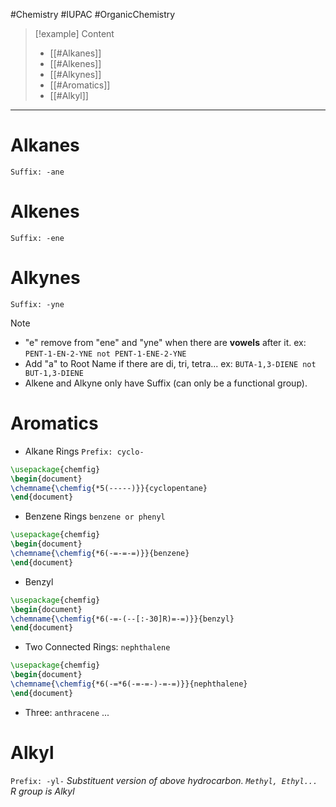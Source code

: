 #Chemistry #IUPAC #OrganicChemistry 

>[!example] Content
>- [[#Alkanes]]
>- [[#Alkenes]]
>- [[#Alkynes]]
>- [[#Aromatics]]
>- [[#Alkyl]]

---

# Alkanes
`Suffix: -ane`
# Alkenes
`Suffix: -ene`
# Alkynes
`Suffix: -yne`

>[!NOTE]
>- "e" remove from "ene" and "yne" when there are **vowels** after it.
>ex: `PENT-1-EN-2-YNE not PENT-1-ENE-2-YNE`
>- Add "a" to Root Name if there are di, tri, tetra... 
>ex: `BUTA-1,3-DIENE not BUT-1,3-DIENE`
>- Alkene and Alkyne only have Suffix (can only be a functional group).
# Aromatics
- Alkane Rings `Prefix: cyclo-`
```tikz 
\usepackage{chemfig} 
\begin{document} 
\chemname{\chemfig{*5(-----)}}{cyclopentane}
\end{document} 
```
 - Benzene Rings `benzene or phenyl`

```tikz 
\usepackage{chemfig} 
\begin{document} 
\chemname{\chemfig{*6(-=-=-=)}}{benzene}
\end{document} 
```

- Benzyl

```tikz 
\usepackage{chemfig} 
\begin{document} 
\chemname{\chemfig{*6(-=-(--[:-30]R)=-=)}}{benzyl}
\end{document} 
```

- Two Connected Rings: `nephthalene`

```tikz 
\usepackage{chemfig} 
\begin{document} 
\chemname{\chemfig{*6(-=*6(-=-=-)-=-=)}}{nephthalene}
\end{document} 
```
- Three: `anthracene` ...

# Alkyl
`Prefix: -yl-` 
_Substituent version of above hydrocarbon. `Methyl, Ethyl...`_
_R group is Alkyl_

